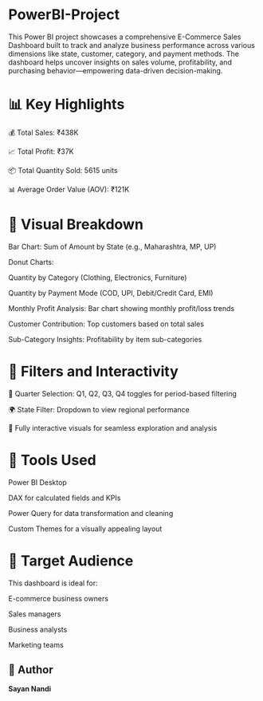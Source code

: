 # PowerBI-Project
This Power BI project showcases a comprehensive E-Commerce Sales Dashboard built to track and analyze business performance across various dimensions like state, customer, category, and payment methods. The dashboard helps uncover insights on sales volume, profitability, and purchasing behavior—empowering data-driven decision-making.
# 📊 Key Highlights
💰 Total Sales: ₹438K

📈 Total Profit: ₹37K

📦 Total Quantity Sold: 5615 units

📊 Average Order Value (AOV): ₹121K

# 📍 Visual Breakdown
Bar Chart: Sum of Amount by State (e.g., Maharashtra, MP, UP)

Donut Charts:

Quantity by Category (Clothing, Electronics, Furniture)

Quantity by Payment Mode (COD, UPI, Debit/Credit Card, EMI)

Monthly Profit Analysis: Bar chart showing monthly profit/loss trends

Customer Contribution: Top customers based on total sales

Sub-Category Insights: Profitability by item sub-categories

# 🧩 Filters and Interactivity
📅 Quarter Selection: Q1, Q2, Q3, Q4 toggles for period-based filtering

🌍 State Filter: Dropdown to view regional performance

🔄 Fully interactive visuals for seamless exploration and analysis

# 🧰 Tools Used
Power BI Desktop

DAX for calculated fields and KPIs

Power Query for data transformation and cleaning

Custom Themes for a visually appealing layout

# 👥 Target Audience
This dashboard is ideal for:

E-commerce business owners

Sales managers

Business analysts

Marketing teams

## 👤 Author
**Sayan Nandi** 
